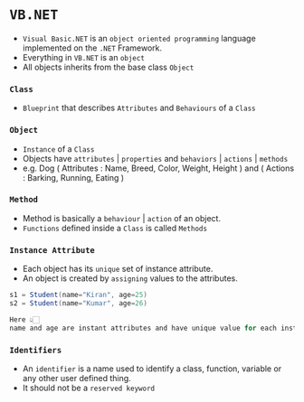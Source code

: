 # `VB.NET`

- `Visual Basic.NET` is an `object oriented programming` language implemented on the `.NET` Framework.
- Everything in `VB.NET` is an `object`
- All objects inherits from the base class `Object`

### `Class`

- `Blueprint` that describes `Attributes` and `Behaviours` of a `Class`

### `Object`

- `Instance` of a `Class`
- Objects have `attributes` | `properties` and `behaviors` | `actions` | `methods`
- e.g. Dog ( Attributes : Name, Breed, Color, Weight, Height ) and ( Actions : Barking, Running, Eating )

### `Method`

- Method is basically a `behaviour` | `action` of an object.
- `Functions` defined inside a `Class` is called `Methods`

### `Instance Attribute`

- Each object has its `unique` set of instance attribute.
- An object is created by `assigning` values to the attributes.

```csharp
s1 = Student(name="Kiran", age=25)
s2 = Student(name="Kumar", age=26)

Here 👆🏻
name and age are instant attributes and have unique value for each instance s1 and s2
```

### `Identifiers`

- An `identifier` is a name used to identify a class, function, variable or any other user defined thing.
- It should not be a `reserved keyword`
